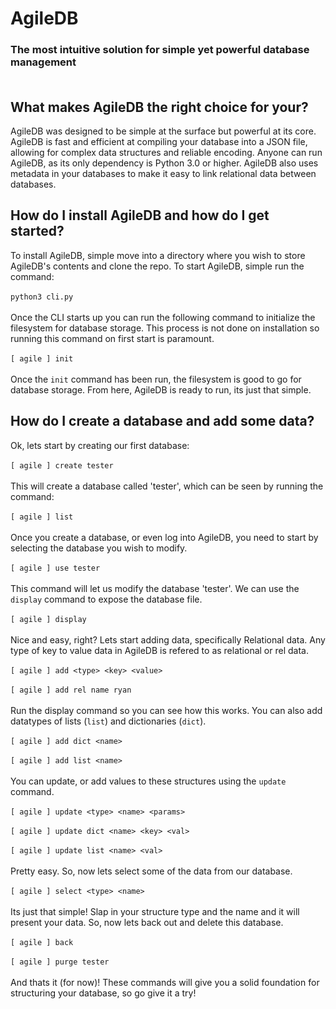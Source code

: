 # AgileDB
### The most intuitive solution for simple yet powerful database management<br><br>

## What makes AgileDB the right choice for your?
AgileDB was designed to be simple at the surface but powerful at its core. AgileDB is fast and efficient at compiling your database into a JSON file, allowing for complex data structures and reliable encoding. Anyone can run AgileDB, as its only dependency is Python 3.0 or higher. AgileDB also uses metadata in your databases to make it easy to link relational data between databases. 

## How do I install AgileDB and how do I get started?
To install AgileDB, simple move into a directory where you wish to store AgileDB's contents and clone the repo. To start AgileDB, simple run the command:<br><br>
```python3 cli.py```<br><br>
Once the CLI starts up you can run the following command to initialize the filesystem for database storage. This process is not done on installation so running this command on first start is paramount.<br><br>
```[ agile ] init```<br><br>
Once the `init` command has been run, the filesystem is good to go for database storage. From here, AgileDB is ready to run, its just that simple.

## How do I create a database and add some data?
Ok, lets start by creating our first database:<br><br>
```[ agile ] create tester```<br><br>
This will create a database called 'tester', which can be seen by running the command:<br><br>
```[ agile ] list```<br><br>
Once you create a database, or even log into AgileDB, you need to start by selecting the database you wish to modify.<br><br>
```[ agile ] use tester``` <br><br>
This command will let us modify the database 'tester'. We can use the `display` command to expose the database file.<br><br>
```[ agile ] display``` <br><br>
Nice and easy, right? Lets start adding data, specifically Relational data. Any type of key to value data in AgileDB is refered to as relational or rel data.<br><br>
```[ agile ] add <type> <key> <value>```<br><br>
```[ agile ] add rel name ryan```<br><br>
Run the display command so you can see how this works. You can also add datatypes of lists (`list`) and dictionaries (`dict`).<br><br>
```[ agile ] add dict <name>```<br><br>
```[ agile ] add list <name>```<br><br>
You can update, or add values to these structures using the `update` command.<br><br>
```[ agile ] update <type> <name> <params>```<br><br>
```[ agile ] update dict <name> <key> <val>```<br><br>
```[ agile ] update list <name> <val>```<br><br>
Pretty easy. So, now lets select some of the data from our database.<br><br>
```[ agile ] select <type> <name>```<br><br>
Its just that simple! Slap in your structure type and the name and it will present your data. So, now lets back out and delete this database.<br><br>
```[ agile ] back```<br><br>
```[ agile ] purge tester```<br><br>
And thats it (for now)! These commands will give you a solid foundation for structuring your database, so go give it a try!
